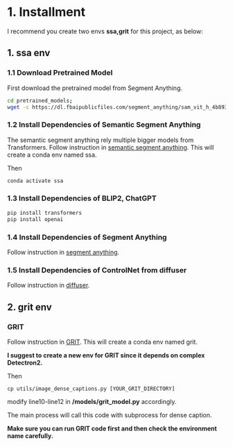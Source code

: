 # 1. Installment

I recommend you create two envs **ssa,grit** for this project, as below:

## 1. ssa env

### 1.1 Download Pretrained Model
First download the pretrained model from Segment Anything.

```bash
cd pretrained_models;
wget -c https://dl.fbaipublicfiles.com/segment_anything/sam_vit_h_4b8939.pth;
```

### 1.2 Install Dependencies of Semantic Segment Anything
The semantic segment anything rely multiple bigger models from Transformers.
Follow instruction in [semantic segment anything](https://github.com/fudan-zvg/Semantic-Segment-Anything). This will create a conda env named ssa.

Then
```bash
conda activate ssa
```

### 1.3 Install Dependencies of BLIP2, ChatGPT
```bash
pip install transformers
pip install openai
```

### 1.4 Install Dependencies of Segment Anything

Follow instruction in [segment anything](https://github.com/facebookresearch/segment-anything).


### 1.5 Install Dependencies of ControlNet from diffuser

Follow instruction in [diffuser](https://github.com/huggingface/diffusers).


## 2. grit env


### GRIT

Follow instruction in [GRIT](https://github.com/JialianW/GRiT/blob/master/docs/INSTALL.md). This will create a conda env named grit.

__I suggest to create a new env for GRIT since it depends on complex Detectron2.__

Then
```
cp utils/image_dense_captions.py [YOUR_GRIT_DIRECTORY]
```

modify line10-line12 in __/models/grit_model.py__ accordingly.

The main process will call this code with subprocess for dense caption.

**Make sure you can run GRIT code first and then check the environment name carefully.**
